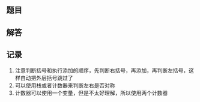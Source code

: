 ## 题目

## 解答

## 记录
1. 注意判断括号和执行添加的顺序，先判断右括号，再添加，再判断左括号，这样自动把外层括号跳过了
2. 可以使用栈或者计数器来判断左右是否对称
3. 计数器可以使用一个变量，但是不太好理解，所以使用两个计数器